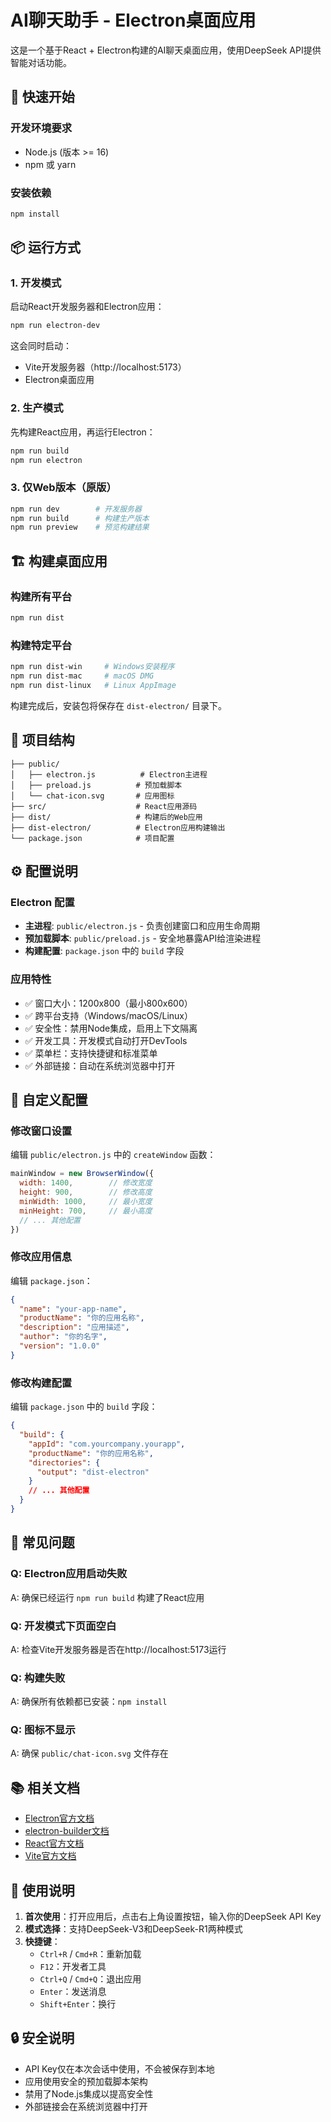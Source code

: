 # AI聊天助手 - Electron桌面应用

这是一个基于React + Electron构建的AI聊天桌面应用，使用DeepSeek API提供智能对话功能。

## 🚀 快速开始

### 开发环境要求
- Node.js (版本 >= 16)
- npm 或 yarn

### 安装依赖
```bash
npm install
```

## 📦 运行方式

### 1. 开发模式
启动React开发服务器和Electron应用：
```bash
npm run electron-dev
```
这会同时启动：
- Vite开发服务器（http://localhost:5173）
- Electron桌面应用

### 2. 生产模式
先构建React应用，再运行Electron：
```bash
npm run build
npm run electron
```

### 3. 仅Web版本（原版）
```bash
npm run dev        # 开发服务器
npm run build      # 构建生产版本
npm run preview    # 预览构建结果
```

## 🏗️ 构建桌面应用

### 构建所有平台
```bash
npm run dist
```

### 构建特定平台
```bash
npm run dist-win     # Windows安装程序
npm run dist-mac     # macOS DMG
npm run dist-linux   # Linux AppImage
```

构建完成后，安装包将保存在 `dist-electron/` 目录下。

## 📁 项目结构

```
├── public/
│   ├── electron.js          # Electron主进程
│   ├── preload.js          # 预加载脚本
│   └── chat-icon.svg       # 应用图标
├── src/                    # React应用源码
├── dist/                   # 构建后的Web应用
├── dist-electron/          # Electron应用构建输出
└── package.json            # 项目配置
```

## ⚙️ 配置说明

### Electron 配置
- **主进程**: `public/electron.js` - 负责创建窗口和应用生命周期
- **预加载脚本**: `public/preload.js` - 安全地暴露API给渲染进程
- **构建配置**: `package.json` 中的 `build` 字段

### 应用特性
- ✅ 窗口大小：1200x800（最小800x600）
- ✅ 跨平台支持（Windows/macOS/Linux）
- ✅ 安全性：禁用Node集成，启用上下文隔离
- ✅ 开发工具：开发模式自动打开DevTools
- ✅ 菜单栏：支持快捷键和标准菜单
- ✅ 外部链接：自动在系统浏览器中打开

## 🔧 自定义配置

### 修改窗口设置
编辑 `public/electron.js` 中的 `createWindow` 函数：
```javascript
mainWindow = new BrowserWindow({
  width: 1400,        // 修改宽度
  height: 900,        // 修改高度
  minWidth: 1000,     // 最小宽度
  minHeight: 700,     // 最小高度
  // ... 其他配置
})
```

### 修改应用信息
编辑 `package.json`：
```json
{
  "name": "your-app-name",
  "productName": "你的应用名称",
  "description": "应用描述",
  "author": "你的名字",
  "version": "1.0.0"
}
```

### 修改构建配置
编辑 `package.json` 中的 `build` 字段：
```json
{
  "build": {
    "appId": "com.yourcompany.yourapp",
    "productName": "你的应用名称",
    "directories": {
      "output": "dist-electron"
    }
    // ... 其他配置
  }
}
```

## 🐛 常见问题

### Q: Electron应用启动失败
A: 确保已经运行 `npm run build` 构建了React应用

### Q: 开发模式下页面空白
A: 检查Vite开发服务器是否在http://localhost:5173运行

### Q: 构建失败
A: 确保所有依赖都已安装：`npm install`

### Q: 图标不显示
A: 确保 `public/chat-icon.svg` 文件存在

## 📚 相关文档

- [Electron官方文档](https://www.electronjs.org/docs)
- [electron-builder文档](https://www.electron.build/)
- [React官方文档](https://react.dev/)
- [Vite官方文档](https://vitejs.dev/)

## 🎯 使用说明

1. **首次使用**：打开应用后，点击右上角设置按钮，输入你的DeepSeek API Key
2. **模式选择**：支持DeepSeek-V3和DeepSeek-R1两种模式
3. **快捷键**：
   - `Ctrl+R` / `Cmd+R`：重新加载
   - `F12`：开发者工具
   - `Ctrl+Q` / `Cmd+Q`：退出应用
   - `Enter`：发送消息
   - `Shift+Enter`：换行

## 🔒 安全说明

- API Key仅在本次会话中使用，不会被保存到本地
- 应用使用安全的预加载脚本架构
- 禁用了Node.js集成以提高安全性
- 外部链接会在系统浏览器中打开